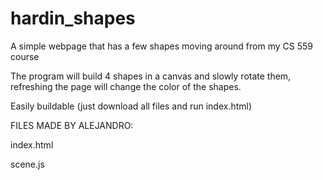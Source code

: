 # hardin_shapes
A simple webpage that has a few shapes moving around from my CS 559 course

The program will build 4 shapes in a canvas and slowly rotate them, refreshing the page will change the color of the shapes.

Easily buildable (just download all files and run index.html)

FILES MADE BY ALEJANDRO:

index.html

scene.js
